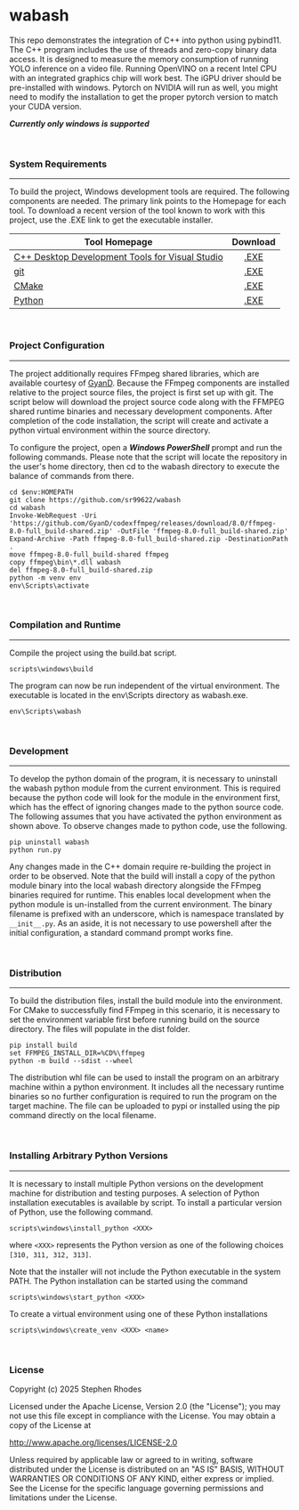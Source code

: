 # wabash

This repo demonstrates the integration of C++ into python using pybind11. The C++ program includes the use of threads and zero-copy binary data access. It is designed to measure the memory consumption of running YOLO inference on a video file. Running OpenVINO on a recent Intel CPU with an integrated graphics chip will work best. The iGPU driver should be pre-installed with windows. Pytorch on NVIDIA will run as well, you might need to modify the installation to get the proper pytorch version to match your CUDA version.

<b><i>Currently only windows is supported</i></b>

&nbsp;
### System Requirements
---

To build the project, Windows development tools are required. The following components are needed. The primary link points to the Homepage for each tool. To download a recent version of the tool known to work with this project, use the .EXE link to get the executable installer.

   | Tool Homepage | Download |
   |-----------|:--------:|
   |[C++ Desktop Development Tools for Visual Studio](https://visualstudio.microsoft.com/downloads/) | [.EXE](https://aka.ms/vs/17/release/vs_BuildTools.exe) |
   |[git](https://git-scm.com/install/windows) | [.EXE](https://github.com/git-for-windows/git/releases/download/v2.51.2.windows.1/Git-2.51.2-64-bit.exe) |
   |[CMake](https://cmake.org/download/) | [.EXE](https://github.com/Kitware/CMake/releases/download/v4.2.0-rc2/cmake-4.2.0-rc2-windows-x86_64.msi) |
   |[Python](https://www.python.org/downloads/windows/) | [.EXE](https://www.python.org/ftp/python/3.13.9/python-3.13.9-amd64.exe) |

&nbsp;
### Project Configuration
---

The project additionally requires FFmpeg shared libraries, which are available courtesy of [GyanD](https://github.com/GyanD/codexffmpeg). Because the FFmpeg components are installed relative to the project source files, the project is first set up with git. The script below will download the project source code along with the FFMPEG shared runtime binaries and necessary development components. After completion of the code installation, the script will create and activate a python virtual environment within the source directory.

To configure the project, open a ***Windows PowerShell*** prompt and run the following commands. Please note that the script will locate the repository in the user's home directory, then cd to the wabash directory to execute the balance of commands from there.

```
cd $env:HOMEPATH
git clone https://github.com/sr99622/wabash
cd wabash
Invoke-WebRequest -Uri 'https://github.com/GyanD/codexffmpeg/releases/download/8.0/ffmpeg-8.0-full_build-shared.zip' -OutFile 'ffmpeg-8.0-full_build-shared.zip'
Expand-Archive -Path ffmpeg-8.0-full_build-shared.zip -DestinationPath .
move ffmpeg-8.0-full_build-shared ffmpeg
copy ffmpeg\bin\*.dll wabash
del ffmpeg-8.0-full_build-shared.zip
python -m venv env
env\Scripts\activate
```

&nbsp;
### Compilation and Runtime
---

Compile the project using the build.bat script.

```
scripts\windows\build
```

The program can now be run independent of the virtual environment. The executable is located in the env\Scripts directory as wabash.exe.

```
env\Scripts\wabash
```

&nbsp;
### Development
---

To develop the python domain of the program, it is necessary to uninstall the wabash python module from the current environment. This is required because the python code will look for the module in the environment first, which has the effect of ignoring changes made to the python source code. The following assumes that you have activated the python environment as shown above. To observe changes made to python code, use the following.

```
pip uninstall wabash
python run.py
```

Any changes made in the C++ domain require re-building the project in order to be observed. Note that the build will install a copy of the python module binary into the local wabash directory alongside the FFmpeg binaries required for runtime. This enables local development when the python module is un-installed from the current environment. The binary filename is prefixed with an underscore, which is namespace translated by ```__init__.py```. As an aside, it is not necessary to use powershell after the initial configuration, a standard command prompt works fine.

&nbsp;
### Distribution
---

To build the distribution files, install the build module into the environment. For CMake to successfully find FFmpeg in this scenario, it is necessary to set the environment variable first before running build on the source directory. The files will populate in the dist folder.

```
pip install build
set FFMPEG_INSTALL_DIR=%CD%\ffmpeg
python -m build --sdist --wheel
```

The distribution whl file can be used to install the program on an arbitrary machine within a python environment. It includes all the necessary runtime binaries so no further configuration is required to run the program on the target machine. The file can be uploaded to pypi or installed using the pip command directly on the local filename. 

&nbsp;
### Installing Arbitrary Python Versions
---

It is necessary to install multiple Python versions on the development machine for distribution and testing purposes. A selection of Python installation executables is available by script. To install a particular version of Python, use the following command.

```
scripts\windows\install_python <XXX>
```

where `<XXX>` represents the Python version as one of the following choices `[310, 311, 312, 313]`.

Note that the installer will not include the Python executable in the system PATH. The Python installation can be started using the command

```
scripts\windows\start_python <XXX>
```

To create a virtual environment using one of these Python installations

```
scripts\windows\create_venv <XXX> <name>
```

&nbsp;
### License

Copyright (c) 2025  Stephen Rhodes

Licensed under the Apache License, Version 2.0 (the "License");
you may not use this file except in compliance with the License.
You may obtain a copy of the License at

   http://www.apache.org/licenses/LICENSE-2.0

Unless required by applicable law or agreed to in writing, software
distributed under the License is distributed on an "AS IS" BASIS,
WITHOUT WARRANTIES OR CONDITIONS OF ANY KIND, either express or implied.
See the License for the specific language governing permissions and
limitations under the License.







